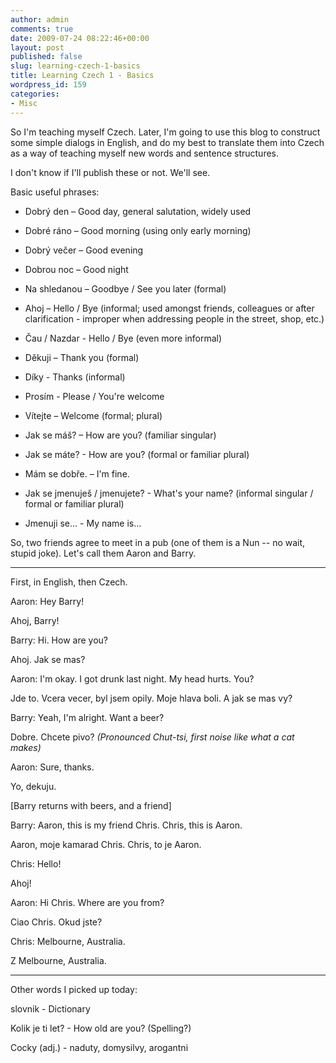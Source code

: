```yaml
---
author: admin
comments: true
date: 2009-07-24 08:22:46+00:00
layout: post
published: false
slug: learning-czech-1-basics
title: Learning Czech 1 - Basics
wordpress_id: 159
categories:
- Misc
---
```


So I'm teaching myself Czech. Later, I'm going to use this blog to construct some simple dialogs in English, and do my best to translate them into Czech as a way of teaching myself new words and sentence structures.

I don't know if I'll publish these or not. We'll see.

<!-- more -->
Basic useful phrases:



	
  * Dobrý den – Good day, general salutation, widely used

	
  * Dobré ráno – Good morning (using only early morning)

	
  * Dobrý večer – Good evening

	
  * Dobrou noc – Good night

	
  * Na shledanou – Goodbye / See you later (formal)

	
  * Ahoj – Hello / Bye (informal; used amongst friends, colleagues or after clarification - improper when addressing people in the street, shop, etc.)

	
  * Čau / Nazdar - Hello / Bye (even more informal)

	
  * Děkuji – Thank you (formal)

	
  * Díky - Thanks (informal)

	
  * Prosím - Please / You're welcome

	
  * Vítejte – Welcome (formal; plural)

	
  * Jak se máš? – How are you? (familiar singular)

	
  * Jak se máte? - How are you? (formal or familiar plural)

	
  * Mám se dobře. – I'm fine.

	
  * Jak se jmenuješ / jmenujete? - What's your name? (informal singular / formal or familiar plural)

	
  * Jmenuji se... - My name is...


So, two friends agree to meet in a pub (one of them is a Nun -- no wait, stupid joke). Let's call them Aaron and Barry.



* * *

First, in English, then Czech.

Aaron: Hey Barry!


Ahoj, Barry!



Barry: Hi. How are you?


Ahoj. Jak se mas?



Aaron: I'm okay. I got drunk last night. My head hurts. You?


Jde to. Vcera vecer, byl jsem opily. Moje hlava boli. A jak se mas vy?



Barry: Yeah, I'm alright. Want a beer?


Dobre. Chcete pivo? _(Pronounced Chut-tsi, first noise like what a cat makes)_



Aaron: Sure, thanks.


Yo, dekuju.



[Barry returns with beers, and a friend]

Barry: Aaron, this is my friend Chris. Chris, this is Aaron.


Aaron, moje kamarad Chris. Chris, to je Aaron.



Chris: Hello!


Ahoj!



Aaron: Hi Chris. Where are you from?


Ciao Chris. Okud jste?



Chris: Melbourne, Australia.


Z Melbourne, Australia.





* * *

Other words I picked up today:

slovnik - Dictionary

Kolik je ti let? - How old are you? (Spelling?)

Cocky (adj.) - naduty, domysilvy, arogantni
